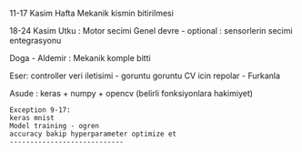 11-17 Kasim Hafta
Mekanik kismin bitirilmesi



18-24 Kasim
Utku :
	Motor secimi
	Genel devre
	- optional : sensorlerin secimi entegrasyonu

Doga - Aldemir :
	Mekanik komple bitti

Eser:
	controller
	veri iletisimi - goruntu goruntu
	CV icin repolar - Furkanla


Asude :
	keras + numpy + opencv (belirli  fonksiyonlara hakimiyet)
	
	Exception 9-17:
	keras mnist	
	Model training - ogren
	accuracy bakip hyperparameter optimize et
	----------------------------
	

	
